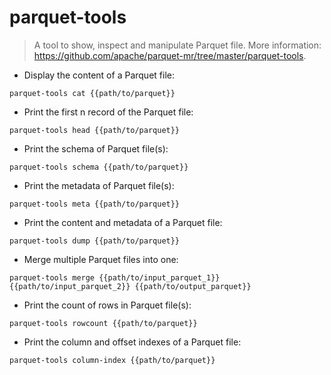 # parquet-tools

> A tool to show, inspect and manipulate Parquet file.
> More information: <https://github.com/apache/parquet-mr/tree/master/parquet-tools>.

- Display the content of a Parquet file:

`parquet-tools cat {{path/to/parquet}}`

- Print the first n record of the Parquet file:

`parquet-tools head {{path/to/parquet}}`

- Print the schema of Parquet file(s):

`parquet-tools schema {{path/to/parquet}}`

- Print the metadata of Parquet file(s):

`parquet-tools meta {{path/to/parquet}}`

- Print the content and metadata of a Parquet file:

`parquet-tools dump {{path/to/parquet}}`

- Merge multiple Parquet files into one:

`parquet-tools merge {{path/to/input_parquet_1}} {{path/to/input_parquet_2}} {{path/to/output_parquet}}`

- Print the count of rows in Parquet file(s):

`parquet-tools rowcount {{path/to/parquet}}`

- Print the column and offset indexes of a Parquet file:

`parquet-tools column-index {{path/to/parquet}}`

